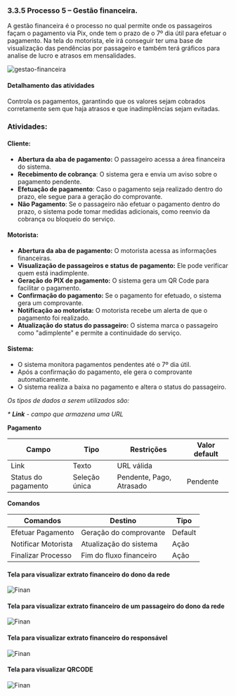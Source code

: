 ### 3.3.5 Processo 5 – Gestão financeira.

A gestão financeira é o processo no qual permite onde os passageiros façam o pagamento via Pix, onde tem o prazo de o 7º dia útil para efetuar o pagamento. 
Na tela do motorista, ele irá conseguir ter uma base de visualização das pendências por passageiro e também terá gráficos para analise de lucro e atrasos em mensalidades.

![gestao-financeira](images/BPMN-gestaofinanceira.png)


#### Detalhamento das atividades
Controla os pagamentos, garantindo que os valores sejam cobrados corretamente sem que haja atrasos e que inadimplências sejam evitadas.  

### Atividades:
#### Cliente: 
- **Abertura da aba de pagamento:** O passageiro acessa a área financeira do sistema.
- **Recebimento de cobrança**: O sistema gera e envia um aviso sobre o pagamento pendente.
- **Efetuação de pagamento**: Caso o pagamento seja realizado dentro do prazo, ele segue para a geração do comprovante.
- **Não Pagamento**: Se o passageiro não efetuar o pagamento dentro do prazo, o sistema pode tomar medidas adicionais, como reenvio da cobrança ou bloqueio do serviço.

#### Motorista:
- **Abertura da aba de pagamento:** O motorista acessa as informações financeiras.
- **Visualização de passageiros e status de pagamento:** Ele pode verificar quem está inadimplente.
- **Geração do PIX de pagamento:** O sistema gera um QR Code para facilitar o pagamento.
- **Confirmação do pagamento:** Se o pagamento for efetuado, o sistema gera um comprovante.
- **Notificação ao motorista:** O motorista recebe um alerta de que o pagamento foi realizado.
- **Atualização do status do passageiro:** O sistema marca o passageiro como "adimplente" e permite a continuidade do serviço.

#### Sistema:
- O sistema monitora pagamentos pendentes até o 7º dia útil.
- Após a confirmação do pagamento, ele gera o comprovante automaticamente.
- O sistema realiza a baixa no pagamento e altera o status do passageiro.

 
_Os tipos de dados a serem utilizados são:_

_* **Link** - campo que armazena uma URL_


**Pagamento**

| **Campo**          | **Tipo**         | **Restrições** | **Valor default** |
| ---                | ---              | ---                          | ---               |
| Link               | Texto            | 	URL válida                  |                   |
| Status do pagamento| Seleção única    | 	Pendente, Pago, Atrasado    | Pendente          |


**Comandos**

| **Comandos**         |  **Destino**                   | **Tipo**          |
| ---                  | ---                            | ---               |
| Efetuar Pagamento    | Geração do comprovante         | Default           |
| Notificar Motorista  | Atualização do sistema         | Ação              |
| Finalizar Processo   | 	Fim do fluxo financeiro       | Ação              |





#### **Tela para visualizar extrato financeiro do dono da rede**
![Finan](images/23-W-Tela-financeiro-Dono-geral.png)


#### **Tela para visualizar extrato financeiro de um passageiro do dono da rede**
![Finan](images/22-W-Tela-financeiro-Dono-especifico.png)


#### **Tela para visualizar extrato financeiro do responsável**
![Finan](images/25-W-Tela-financeiro-Responsavel.png)

#### **Tela para visualizar QRCODE**
![Finan](images/24-W-Tela-financeiro-pix.png)





